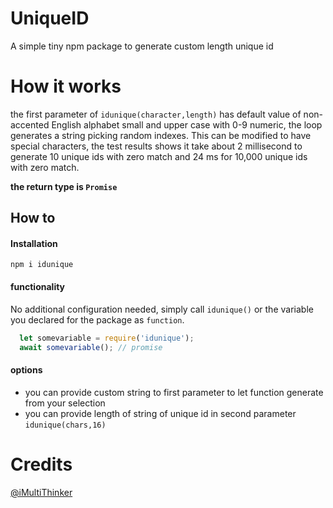 # UniqueID

A simple tiny npm package to generate custom length unique id


# How it works

the first parameter of `idunique(character,length)` has default value of non-accented English alphabet small and upper case with 0-9 numeric, the loop generates a string picking random indexes. This can be modified to have special characters, the test results shows it take about 2 millisecond to generate 10 unique ids with zero match and 24 ms for 10,000 unique ids with zero match. 

**the return type is ``Promise``**

## How to

#### Installation
``npm i idunique``
#### functionality
No additional configuration needed, simply call ``idunique()``  or the variable you declared for the package as ``function``.
```javascript
  let somevariable = require('idunique');
  await somevariable(); // promise
```
#### options
- you can provide custom string to first parameter to let function generate from your selection
- you can provide length of string of unique id in second parameter
``idunique(chars,16)``

# Credits

[@iMultiThinker](https://twitter.com/iMultiThinker)
